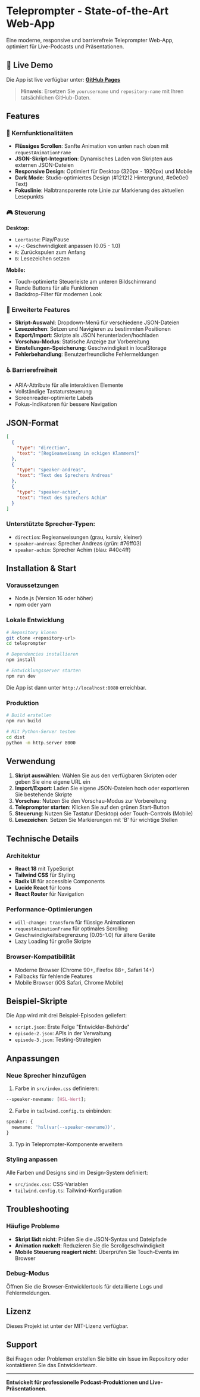 # Teleprompter - State-of-the-Art Web-App

Eine moderne, responsive und barrierefreie Teleprompter Web-App, optimiert für Live-Podcasts und Präsentationen.

## 🚀 Live Demo
Die App ist live verfügbar unter: **[GitHub Pages](https://ndrstmr.github.io/smooth-script-streamer/)**

> **Hinweis**: Ersetzen Sie `yourusername` und `repository-name` mit Ihren tatsächlichen GitHub-Daten.

## Features

### 🎯 Kernfunktionalitäten
- **Flüssiges Scrollen**: Sanfte Animation von unten nach oben mit `requestAnimationFrame`
- **JSON-Skript-Integration**: Dynamisches Laden von Skripten aus externen JSON-Dateien
- **Responsive Design**: Optimiert für Desktop (320px - 1920px) und Mobile
- **Dark Mode**: Studio-optimiertes Design (#121212 Hintergrund, #e0e0e0 Text)
- **Fokuslinie**: Halbtransparente rote Linie zur Markierung des aktuellen Lesepunkts

### 🎮 Steuerung
**Desktop:**
- `Leertaste`: Play/Pause
- `+/-`: Geschwindigkeit anpassen (0.05 - 1.0)
- `R`: Zurückspulen zum Anfang
- `B`: Lesezeichen setzen

**Mobile:**
- Touch-optimierte Steuerleiste am unteren Bildschirmrand
- Runde Buttons für alle Funktionen
- Backdrop-Filter für modernen Look

### 🚀 Erweiterte Features
- **Skript-Auswahl**: Dropdown-Menü für verschiedene JSON-Dateien
- **Lesezeichen**: Setzen und Navigieren zu bestimmten Positionen
- **Export/Import**: Skripte als JSON herunterladen/hochladen
- **Vorschau-Modus**: Statische Anzeige zur Vorbereitung
- **Einstellungen-Speicherung**: Geschwindigkeit in localStorage
- **Fehlerbehandlung**: Benutzerfreundliche Fehlermeldungen

### ♿ Barrierefreiheit
- ARIA-Attribute für alle interaktiven Elemente
- Vollständige Tastatursteuerung
- Screenreader-optimierte Labels
- Fokus-Indikatoren für bessere Navigation

## JSON-Format

```json
[
  {
    "type": "direction",
    "text": "[Regieanweisung in eckigen Klammern]"
  },
  {
    "type": "speaker-andreas",
    "text": "Text des Sprechers Andreas"
  },
  {
    "type": "speaker-achim", 
    "text": "Text des Sprechers Achim"
  }
]
```

### Unterstützte Sprecher-Typen:
- `direction`: Regieanweisungen (grau, kursiv, kleiner)
- `speaker-andreas`: Sprecher Andreas (grün: #76ff03)
- `speaker-achim`: Sprecher Achim (blau: #40c4ff)

## Installation & Start

### Voraussetzungen
- Node.js (Version 16 oder höher)
- npm oder yarn

### Lokale Entwicklung
```bash
# Repository klonen
git clone <repository-url>
cd teleprompter

# Dependencies installieren
npm install

# Entwicklungsserver starten
npm run dev
```

Die App ist dann unter `http://localhost:8080` erreichbar.

### Produktion
```bash
# Build erstellen
npm run build

# Mit Python-Server testen
cd dist
python -m http.server 8000
```

## Verwendung

1. **Skript auswählen**: Wählen Sie aus den verfügbaren Skripten oder geben Sie eine eigene URL ein
2. **Import/Export**: Laden Sie eigene JSON-Dateien hoch oder exportieren Sie bestehende Skripte
3. **Vorschau**: Nutzen Sie den Vorschau-Modus zur Vorbereitung
4. **Teleprompter starten**: Klicken Sie auf den grünen Start-Button
5. **Steuerung**: Nutzen Sie Tastatur (Desktop) oder Touch-Controls (Mobile)
6. **Lesezeichen**: Setzen Sie Markierungen mit 'B' für wichtige Stellen

## Technische Details

### Architektur
- **React 18** mit TypeScript
- **Tailwind CSS** für Styling
- **Radix UI** für accessible Components
- **Lucide React** für Icons
- **React Router** für Navigation

### Performance-Optimierungen
- `will-change: transform` für flüssige Animationen
- `requestAnimationFrame` für optimales Scrolling
- Geschwindigkeitsbegrenzung (0.05-1.0) für ältere Geräte
- Lazy Loading für große Skripte

### Browser-Kompatibilität
- Moderne Browser (Chrome 90+, Firefox 88+, Safari 14+)
- Fallbacks für fehlende Features
- Mobile Browser (iOS Safari, Chrome Mobile)

## Beispiel-Skripte

Die App wird mit drei Beispiel-Episoden geliefert:
- `script.json`: Erste Folge "Entwickler-Behörde"
- `episode-2.json`: APIs in der Verwaltung
- `episode-3.json`: Testing-Strategien

## Anpassungen

### Neue Sprecher hinzufügen
1. Farbe in `src/index.css` definieren:
```css
--speaker-newname: [HSL-Wert];
```

2. Farbe in `tailwind.config.ts` einbinden:
```typescript
speaker: {
  newname: 'hsl(var(--speaker-newname))',
}
```

3. Typ in Teleprompter-Komponente erweitern

### Styling anpassen
Alle Farben und Designs sind im Design-System definiert:
- `src/index.css`: CSS-Variablen
- `tailwind.config.ts`: Tailwind-Konfiguration

## Troubleshooting

### Häufige Probleme
- **Skript lädt nicht**: Prüfen Sie die JSON-Syntax und Dateipfade
- **Animation ruckelt**: Reduzieren Sie die Scrollgeschwindigkeit
- **Mobile Steuerung reagiert nicht**: Überprüfen Sie Touch-Events im Browser

### Debug-Modus
Öffnen Sie die Browser-Entwicklertools für detaillierte Logs und Fehlermeldungen.

## Lizenz

Dieses Projekt ist unter der MIT-Lizenz verfügbar.

## Support

Bei Fragen oder Problemen erstellen Sie bitte ein Issue im Repository oder kontaktieren Sie das Entwicklerteam.

---

**Entwickelt für professionelle Podcast-Produktionen und Live-Präsentationen.**
